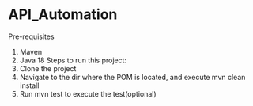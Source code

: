 # API_Automation
Pre-requisites
1. Maven
2. Java 18
Steps to run this project:
1. Clone the project
2. Navigate to the dir where the POM is located, and execute mvn clean install
3. Run mvn test to execute the test(optional)

